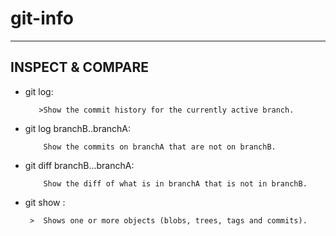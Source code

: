 # git-info

--- 
## INSPECT & COMPARE


- git log:

         >Show the commit history for the currently active branch. 

- git log branchB..branchA:

          Show the commits on branchA that are not on branchB.

- git diff branchB...branchA:

          Show the diff of what is in branchA that is not in branchB. 
- git show :

       >  Shows one or more objects (blobs, trees, tags and commits). 


